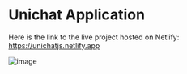 # Unichat Application
Here is the link to the live project hosted on Netlify: https://unichatjs.netlify.app

![image](https://user-images.githubusercontent.com/73794416/134737629-aa475c11-32fd-4544-970e-35e9836d10a1.png)
